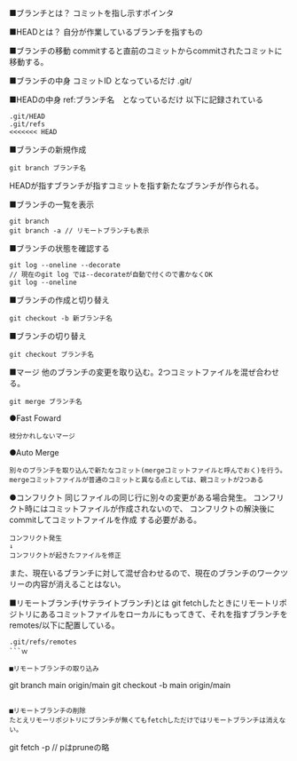 ■ブランチとは？
コミットを指し示すポインタ

■HEADとは？
自分が作業しているブランチを指すもの

■ブランチの移動
commitすると直前のコミットからcommitされたコミットに移動する。

■ブランチの中身
コミットID となっているだけ
.git/

■HEADの中身
ref:ブランチ名　となっているだけ
以下に記録されている
```
.git/HEAD
.git/refs
<<<<<<< HEAD
```

■ブランチの新規作成
```
git branch ブランチ名
```
HEADが指すブランチが指すコミットを指す新たなブランチが作られる。

■ブランチの一覧を表示
```
git branch
git branch -a // リモートブランチも表示
```

■ブランチの状態を確認する
```git
git log --oneline --decorate
// 現在のgit log では--decorateが自動で付くので書かなくOK
git log --oneline 
```

■ブランチの作成と切り替え
```
git checkout -b 新ブランチ名
```

■ブランチの切り替え
```
git checkout ブランチ名
```

■マージ
他のブランチの変更を取り込む。2つコミットファイルを混ぜ合わせる。
　　　　　　　　　　　　　　　　　　
```
git merge ブランチ名
```
●Fast Foward
```
枝分かれしないマージ
```
●Auto Merge
```
別々のブランチを取り込んで新たなコミット(mergeコミットファイルと呼んでおく)を行う。
mergeコミットファイルが普通のコミットと異なる点としては、親コミットが2つある
```
●コンフリクト
同じファイルの同じ行に別々の変更がある場合発生。
コンフリクト時にはコミットファイルが作成されないので、
コンフリクトの解決後にcommitしてコミットファイルを作成
する必要がある。
```
コンフリクト発生
↓
コンフリクトが起きたファイルを修正
```
また、現在いるブランチに対して混ぜ合わせるので、現在のブランチのワークツリーの内容が消えることはない。

■リモートブランチ(サテライトブランチ)とは
git fetchしたときにリモートリポジトリにあるコミットファイルをローカルにもってきて、それを指すブランチをremotes/以下に配置している。
```
.git/refs/remotes
```ｗ

■リモートブランチの取り込み
```
git branch main origin/main
git checkout -b main origin/main
```

■リモートブランチの削除
たとえリモーリポジトリにブランチが無くてもfetchしただけではリモートブランチは消えない。
```
git fetch -p // pはpruneの略
```